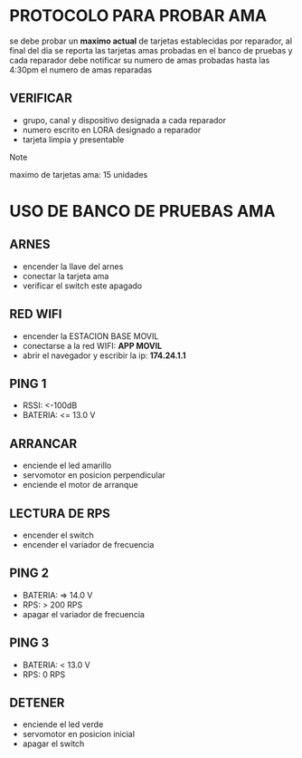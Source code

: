 # PROTOCOLO PARA PROBAR AMA
se debe probar un **maximo actual** de tarjetas establecidas por reparador, al final del dia se reporta las tarjetas amas probadas en el banco de pruebas y cada reparador debe notificar su numero de amas probadas hasta las 4:30pm el numero de amas reparadas 
## VERIFICAR
- grupo, canal y dispositivo designada a cada reparador
- numero escrito en LORA designado a reparador
- tarjeta limpia y presentable
> [!NOTE]
> maximo de tarjetas ama: 15 unidades

# USO DE BANCO DE PRUEBAS AMA
## ARNES
- encender la llave del arnes
- conectar la tarjeta ama 
- verificar el switch este apagado
## RED WIFI
- encender la ESTACION BASE MOVIL
- conectarse a la red WIFI: **APP MOVIL**
- abrir el navegador y escribir la ip: **174.24.1.1**
## PING 1 
- RSSI: <-100dB
- BATERIA: <= 13.0 V
## ARRANCAR
- enciende el led amarillo 
- servomotor en posicion perpendicular
- enciende el motor de arranque 
## LECTURA DE RPS 
- encender el switch
- encender el variador de frecuencia
## PING 2
- BATERIA: => 14.0 V
- RPS: > 200 RPS
- apagar el variador de frecuencia
## PING 3
- BATERIA: < 13.0 V
- RPS: 0 RPS
## DETENER 
- enciende el led verde 
- servomotor en posicion inicial
- apagar el switch


